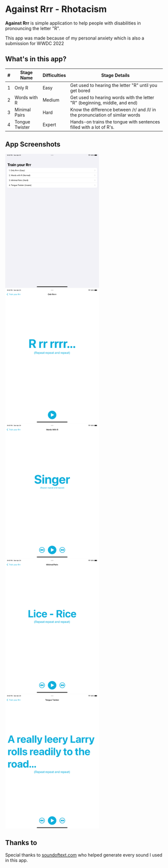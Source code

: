 # Against Rrr - Rhotacism

**Against Rrr** is simple application to help people with disabilities in pronouncing the letter "R".

This app was made because of my personal anxiety which is also a submission for WWDC 2022

## What's in this app?

| # | Stage Name        | Difficulties  | Stage Details                                                                 |
| - | ----------------- | ------------- | ----------------------------------------------------------------------------- |
| 1 | Only R            | Easy          | Get used to hearing the letter "R" until you get bored                        |
| 2 | Words with R      | Medium        | Get used to hearing words with the letter "R" (beginning, middle, and end)    |
| 3 | Minimal Pairs     | Hard          | Know the difference between /r/ and /l/ in the pronunciation of similar words |
| 4 | Tongue Twister    | Expert        | Hands-on trains the tongue with sentences filled with a lot of R's.           |


## App Screenshots

<img src="/Resources/AppScreenshot/1.%20Main%20Menu.png" width="300" alt="Main Menu">
<img src="/Resources/AppScreenshot/2.%20Stage%20Easy.png" width="300" alt="Stage Easy">
<img src="/Resources/AppScreenshot/3.%20Stage%20Medium.png" width="300" alt="Stage Medium">
<img src="/Resources/AppScreenshot/4.%20Stage%20Hard.png" width="300" alt="Stage Hard">
<img src="/Resources/AppScreenshot/5.%20Stage%20Expert.png" width="300" alt="Stage Expert">


## Thanks to

Special thanks to [soundoftext.com](https://soundoftext.com/) who helped generate every sound I used in this app.
